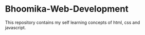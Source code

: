 # Bhoomika-Web-Development
This repository contains my self learning concepts of html, css and javascript.
